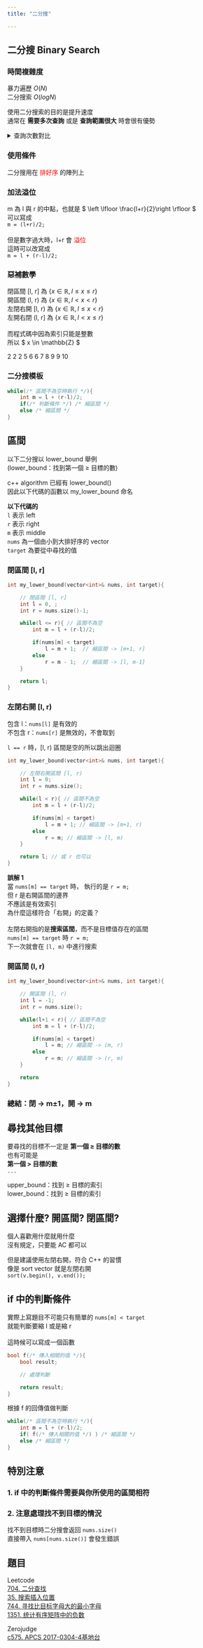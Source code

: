 ```yaml
---
title: "二分搜"

---
```


## 二分搜 Binary Search

### 時間複雜度

暴力遍歷 $` O(N) `$<br>
二分搜索 $` O(logN) `$<br>

使用二分搜索的目的是提升速度<br>
通常在 **需要多次查詢** 或是 **查詢範圍很大** 時會很有優勢

<details>
<summary>查詢次數對比</summary>

***
對於 $` 10^{6} `$ 筆資料的 vector 而言<br>
暴力總共需要比較 $` \color{Red} 10^{6} `$ 次<br>
而二分搜索則是 $` \left \lceil log_{2}10^{6} \right \rceil = \color{Red} 20 `$ 次

</details>

### 使用條件

二分搜用在 <font color=#ff0000>排好序</font> 的陣列上

### 加法溢位

m 為 l 與 r 的中點，也就是 $` \left \lfloor \frac{l+r}{2}\right \rfloor `$<br>
可以寫成<br>
`m = (l+r)/2;`<br>
<br>
但是數字過大時，l+r 會 <font color=#ff0000>溢位</font><br>
這時可以改寫成<br>
`m = l + (r-l)/2;`

### 惡補數學

閉區間 [l, r] 為 $` \left\{ x \in \mathbb{R}, l \leq x \leq r \right\} `$<br>
開區間 (l, r) 為 $` \left\{ x \in \mathbb{R}, l < x < r \right\} `$<br>
左閉右開 [l, r) 為 $` \left\{ x \in \mathbb{R}, l \leq x < r \right\} `$<br>
左開右閉 (l, r] 為 $` \left\{ x \in \mathbb{R}, l < x \leq r \right\} `$<br>
<br>
而程式碼中因為索引只能是整數<br>
所以 $ x \in \mathbb{Z} $<br>

2 2 2 5 6 6 7 8 9 9 10

### 二分搜模板

```cpp
while(/* 區間不為空時執行 */){
    int m = l + (r-l)/2;
    if(/* 判斷條件 */) /* 縮區間 */
    else /* 縮區間 */
}
```

## 區間

以下二分搜以 lower_bound 舉例<br>
(lower_bound：找到第一個 ≥ 目標的數)

c++ algorithm 已經有 lower_bound()<br>
因此以下代碼的函數以 my_lower_bound 命名

**以下代碼的**<br>
`l` 表示 left<br>
`r` 表示 right<br>
`m` 表示 middle<br>
`nums` 為一個由小到大排好序的 vector<br>
`target` 為要從中尋找的值

### 閉區間 [l, r]

```cpp
int my_lower_bound(vector<int>& nums, int target){

    // 閉區間 [l, r]
    int l = 0, ;
    int r = nums.size()-1; 

    while(l <= r){ // 區間不為空
        int m = l + (r-l)/2;

        if(nums[m] < target)
            l = m + 1;  // 縮區間 -> [m+1, r]
        else
            r = m - 1;  // 縮區間 -> [l, m-1]
    }

    return l;
}

```


### 左閉右開 [l, r)

包含 l：`nums[l]` 是有效的<br>
不包含 r：`nums[r]` 是無效的，不會取到

`l == r` 時，[l, r) 區間是空的所以跳出迴圈

```cpp
int my_lower_bound(vector<int>& nums, int target){

    // 左閉右開區間 [l, r)
    int l = 0;
    int r = nums.size();

    while(l < r){ // 區間不為空
        int m = l + (r-l)/2;

        if(nums[m] < target) 
            l = m + 1; // 縮區間 -> [m+1, r)
        else  
            r = m; // 縮區間 -> [l, m)
    }

    return l; // 或 r 也可以
}
```

**誤解 1**<br>
當 `nums[m] == target` 時，
執行的是 `r = m;`<br>
但 r 是右開區間的邊界<br>
不應該是有效索引<br>
為什麼這樣符合「右開」的定義？<br>
<br>
左閉右開指的是**搜索區間**，而不是目標值存在的區間<br>
`nums[m] == target` 時 `r = m;`<br>
下一次就會在 `[l, m)` 中進行搜索

### 開區間 (l, r)

```cpp
int my_lower_bound(vector<int>& nums, int target){

    // 開區間 (l, r)
    int l = -1;
    int r = nums.size();

    while(l+1 < r){ // 區間不為空
        int m = l + (r-l)/2;

        if(nums[m] < target)
            l = m; // 縮區間 -> (m, r)
        else
            r = m; // 縮區間 -> (r, m)
    }

    return 
}
```

### 總結：閉 → m±1，開 → m

## 尋找其他目標

要尋找的目標不一定是 **第一個 ≥ 目標的數**<br>
也有可能是<br>
**第一個 > 目標的數**<br>
`...`

upper_bound：找到 ≥ 目標的索引<br>
lower_bound：找到 ≥ 目標的索引

## 選擇什麼? 開區間? 閉區間?

個人喜歡用什麼就用什麼<br>
沒有規定，只要能 AC 都可以

但是建議使用左閉右開，符合 C++ 的習慣<br>
像是 sort vector 就是左閉右開<br>
`sort(v.begin(), v.end());`

## if 中的判斷條件

實際上寫題目不可能只有簡單的 `nums[m] < target`<br>
就能判斷要縮 l 或是縮 r<br>
<br>
這時候可以寫成一個函數

```cpp
bool f(/* 傳入相關的值 */){
    bool result;

    // 處理判斷

    return result;
}
```

根據 f 的回傳值做判斷

```cpp
while(/* 區間不為空時執行 */){
    int m = l + (r-l)/2;
    if( f(/* 傳入相關的值 */) ) /* 縮區間 */
    else /* 縮區間 */
}
```

## 特別注意

### 1. if 中的判斷條件需要與你所使用的區間相符

### 2. 注意處理找不到目標的情況

找不到目標時二分搜會返回 `nums.size()`<br>
直接帶入 `nums[nums.size()]` 會發生錯誤


## 題目<br>
Leetcode<br>
[704. 二分查找](https://leetcode.cn/problems/binary-search/description/)<br>
[35. 搜索插入位置](https://leetcode.cn/problems/search-insert-position/description/)<br>
[744. 寻找比目标字母大的最小字母](https://leetcode.cn/problems/find-smallest-letter-greater-than-target/description/)<br>
[1351. 统计有序矩阵中的负数](https://leetcode.cn/problems/count-negative-numbers-in-a-sorted-matrix/description/)<br>

Zerojudge<br>
[c575. APCS 2017-0304-4基地台](https://zerojudge.tw/ShowProblem?problemid=c575)
